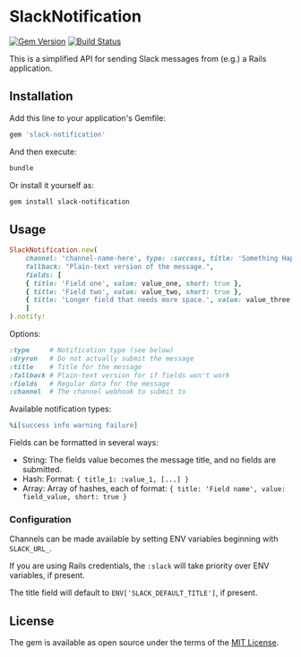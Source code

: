 # SlackNotification

[![Gem Version](https://img.shields.io/gem/v/slack-notification.svg)](https://rubygems.org/gems/slack-notification)
[![Build Status](https://travis-ci.org/jfiander/slack-notification.svg)](https://travis-ci.org/jfiander/slack-notification)

This is a simplified API for sending Slack messages from (e.g.) a Rails application.

## Installation

Add this line to your application's Gemfile:

```ruby
gem 'slack-notification'
```

And then execute:

```sh
bundle
```

Or install it yourself as:

```sh
gem install slack-notification
```

## Usage

```ruby
SlackNotification.new(
    channel: 'channel-name-here', type: :success, title: 'Something Happened',
    fallback: "Plain-text version of the message.",
    fields: [
    { title: 'Field one', value: value_one, short: true },
    { title: 'Field two', value: value_two, short: true },
    { title: 'Longer field that needs more space.', value: value_three, short: false }
    ]
).notify!
```

Options:

```ruby
:type     # Notification type (see below)
:dryrun   # Do not actually submit the message
:title    # Title for the message
:fallback # Plain-text version for if fields won't work
:fields   # Regular data for the message
:channel  # The channel webhook to submit to
```

Available notification types:

```ruby
%i[success info warning failure]
```

Fields can be formatted in several ways:

- String: The fields value becomes the message title, and no fields are submitted.
- Hash:   Format: `{ title_1: :value_1, [...] }`
- Array:  Array of hashes, each of format: `{ title: 'Field name', value: field_value, short: true }`

### Configuration

Channels can be made available by setting ENV variables beginning with `SLACK_URL_`.

If you are using Rails credentials, the `:slack` will take priority over ENV variables, if present.

The title field will default to `ENV['SLACK_DEFAULT_TITLE']`, if present.

## License

The gem is available as open source under the terms of the [MIT License](https://opensource.org/licenses/MIT).
